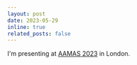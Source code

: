 ```yaml
---
layout: post
date: 2023-05-29
inline: true
related_posts: false
---
```


I'm presenting at <a href="https://aamas2023.soton.ac.uk/">AAMAS 2023</a> in London.

